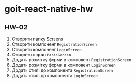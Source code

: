 # goit-react-native-hw

## HW-02

1. Створити папку Screens
2. Створити компонент `RegistrationScreen`
3. Створити компонент `LoginScreen`
4. Створити екран `PostsScreen`
5. Додати розмітку форми в компонент `RegistrationScreen`
6. Додати розмітку форми в компонент `LoginScreen`
7. Додати стилі до компонента `RegistrationScreen`
8. Додати стилі до компонента `LoginScreen`
